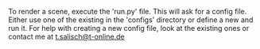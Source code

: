 To render a scene, execute the 'run.py' file. This will ask for a config file. Either use one of the existing in the 'configs' directory or define a new and run it. For help with creating a new config file, look at the existing ones or contact me at t.salisch@t-online.de